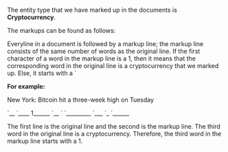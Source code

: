 The entity type that we have marked up in the documents is **Cryptocurrency**.

The markups can be found as follows: 

Everyline in a document is followed by a markup line; the markup line consists of the same number of words as the original line. If the first character of a word in the markup line is a 1, then it means that the corresponding word in the original line is a cryptocurrency that we marked up. Else, it starts with a \`

**For example:**

New York: Bitcoin hit a three-week high on Tuesday

\`__ \`____ 1______ \`__ \` \`_________ \`___ \`_ \`______

The first line is the original line and the second is the markup line. The third word in the original line is a cryptocurrency. Therefore, the third word in the markup line starts with a 1.
